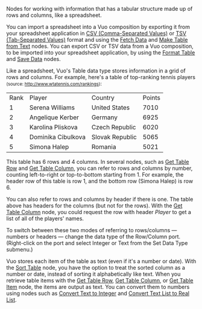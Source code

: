 Nodes for working with information that has a tabular structure made up of rows and columns, like a spreadsheet.

You can import a spreadsheet into a Vuo composition by exporting it from your spreadsheet application in [CSV (Comma-Separated Values)](https://en.wikipedia.org/wiki/Comma-separated_values) or [TSV (Tab-Separated Values)](https://en.wikipedia.org/wiki/Tab-separated_values) format and using the [Fetch Data](vuo-node://vuo.data.fetch) and [Make Table from Text](vuo-node://vuo.table.make.text) nodes. You can export CSV or TSV data from a Vuo composition, to be imported into your spreadsheet application, by using the [Format Table](vuo-node://vuo.table.format) and [Save Data](vuo-node://vuo.data.save) nodes.

Like a spreadsheet, Vuo's Table data type stores information in a grid of rows and columns. For example, here's a table of top-ranking tennis players <small>(source: http://www.wtatennis.com/rankings)</small>:

<table>
   <tr><td>Rank</td><td>Player</td><td>Country</td><td>Points</td></tr>
   <tr><td>1</td><td>Serena Williams</td><td>United States</td><td>7010</td></tr>
   <tr><td>2</td><td>Angelique Kerber</td><td>Germany</td><td>6925</td></tr>
   <tr><td>3</td><td>Karolina Pliskova</td><td>Czech Republic</td><td>6020</td></tr>
   <tr><td>4</td><td>Dominika Cibulkova</td><td>Slovak Republic</td><td>5065</td></tr>
   <tr><td>5</td><td>Simona Halep</td><td>Romania</td><td>5021</td></tr>
</table>

This table has 6 rows and 4 columns. In several nodes, such as [Get Table Row](vuo-node://vuo.table.get.row) and [Get Table Column](vuo-node://vuo.table.get.column), you can refer to rows and columns by number, counting left-to-right or top-to-bottom starting from 1. For example, the header row of this table is row 1, and the bottom row (Simona Halep) is row 6.

You can also refer to rows and columns by header if there is one. The table above has headers for the columns (but not for the rows). With the [Get Table Column](vuo-node://vuo.table.get.column) node, you could request the row with header *Player* to get a list of all of the players' names.

To switch between these two modes of referring to rows/columns — numbers or headers — change the data type of the Row/Column port. (Right-click on the port and select Integer or Text from the Set Data Type submenu.)

Vuo stores each item of the table as text (even if it's a number or date). With the [Sort Table](vuo-node://vuo.table.sort) node, you have the option to treat the sorted column as a number or date, instead of sorting it alphabetically like text. When you retrieve table items with the [Get Table Row](vuo-node://vuo.table.get.row), [Get Table Column](vuo-node://vuo.table.get.column), or [Get Table Item](vuo-node://vuo.table.get.item) node, the items are output as text. You can convert them to numbers using nodes such as [Convert Text to Integer](vuo-node://vuo.type.text.integer) and [Convert Text List to Real List](vuo-node://vuo.type.list.text.real).
